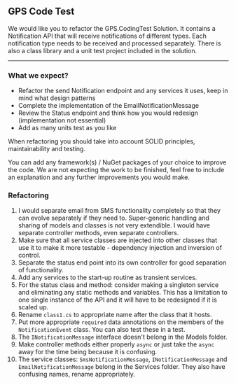 ## GPS Code Test

 

We would like you to refactor the GPS.CodingTest Solution. It contains a Notification API that will receive notifications of different types. Each notification type needs to be received and processed separately. There is also a class library and a unit test project included in the solution.

 

---

 

### What we expect? ###

 

- Refactor the send Notification endpoint and any services it uses, keep in mind what design patterns 
- Complete the implementation of the EmailNotificationMessage
- Review the Status endpoint and think how you would redesign (implementation not essential)
- Add as many units test as you like

 

When refactoring you should take into account SOLID principles, maintainability and testing.

 

You can add any framework(s) / NuGet packages of your choice to improve the code.  We are not expecting the work to be finished, feel free to include an explanation and any further improvements you would make.



### Refactoring

1. I would separate email from SMS functionality completely so that they can evolve separately if they need to. Super-generic handling and sharing of models and classes is not very extendible. I would have separate controller methods, even separate controllers. 
2. Make sure that all service classes are injected into other classes that use it to make it more testable - dependency injection and inversion of control.
3. Separate the status end point into its own controller for good separation of functionality.
4. Add any services to the start-up routine as transient services.
5. For the status class and method: consider making a singleton service and eliminating any static methods and variables. This has a limitation to one single instance of the API and it will have to be redesigned if it is scaled up.
6. Rename `class1.cs` to appropriate name after the class that it hosts.
7. Put more appropriate `required` data annotations on the members of the `NotificationEvent` class. You can also test these in a test.
8. The `INotificationMessage` interface doesn't belong in the Models folder.
9. Make controller methods either properly `async` or just take the `async` away for the time being because it is confusing.
10. The service classes: `SmsNotificationMessage`, `INotificationMessage` and `EmailNotificationMessage` belong in the Services folder. They also have confusing names, rename appropriately.

